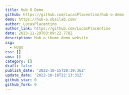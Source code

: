 ```yaml
---
title: Hub O Demo
github: https://github.com/LucasPlacentino/hub-o-demo
demo: https://hub-o.obsilab.com/
author: LucasPlacentino
author_link: https://github.com/LucasPlacentino
date: 2023-11-29T03:09:22.778Z
description: Hub-o theme demo website
ssg:
  - Hugo
css: []
cms: []
category: []
draft: false
publish_date: '2022-10-15T20:39:36Z'
update_date: '2022-10-16T22:13:31Z'
github_star: 0
github_fork: 0
---
```

